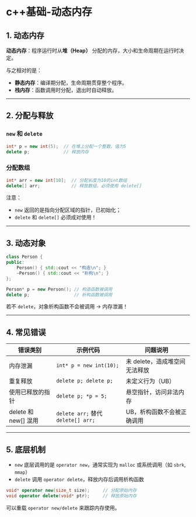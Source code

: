 # c++基础-动态内存

## 1. 动态内存

**动态内存**：程序运行时从**堆（Heap）** 分配的内存，大小和生命周期在运行时决定。

与之相对的是：
- **静态内存**：编译期分配，生命周期贯穿整个程序。
- **栈内存**：函数调用时分配，退出时自动释放。

---

## 2. 分配与释放

### `new` 和 `delete`

```cpp
int* p = new int(5);  // 在堆上分配一个整数，值为5
delete p;             // 释放内存
```

### 分配数组

```cpp
int* arr = new int[10];  // 分配长度为10的int数组
delete[] arr;            // 释放数组，必须使用 delete[]
```

注意：
- `new` 返回的是指向分配区域的指针，已初始化；
- `delete` 和 `delete[]` 必须成对使用！

---

## 3. 动态对象

```cpp
class Person {
public:
    Person() { std::cout << "构造\n"; }
    ~Person() { std::cout << "析构\n"; }
};

Person* p = new Person(); // 构造函数被调用
delete p;                 // 析构函数被调用
```

若不 `delete`，对象析构函数不会被调用 → 内存泄漏！

---

## 4. 常见错误

| 错误类别              | 示例代码                          | 问题说明                         |
|-------------------|-----------------------------------|----------------------------------|
| 内存泄漏              | `int* p = new int(10);`           | 未 delete，造成堆空间无法释放   |
| 重复释放              | `delete p; delete p;`             | 未定义行为（UB）                |
| 使用已释放的指针          | `delete p; *p = 5;`               | 悬空指针，访问非法内存           |
| delete 和 new[] 混用 | `delete arr;` 替代 `delete[] arr;` | UB，析构函数不会被正确调用      |

---



## 5. 底层机制

- `new` 底层调用的是 `operator new`，通常实现为 `malloc` 或系统调用（如 `sbrk`, `mmap`）
- `delete` 调用 `operator delete`，释放内存后调用析构函数

```cpp
void* operator new(size_t size);     // 分配原始内存
void operator delete(void* ptr);     // 释放原始内存
```

可以重载 `operator new/delete` 来跟踪内存使用。



